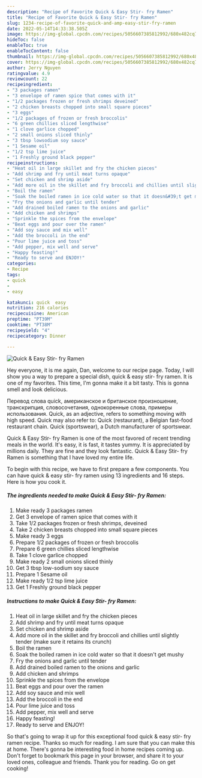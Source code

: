 ```yaml
---
description: "Recipe of Favorite Quick & Easy Stir- fry Ramen"
title: "Recipe of Favorite Quick & Easy Stir- fry Ramen"
slug: 1234-recipe-of-favorite-quick-and-amp-easy-stir-fry-ramen
date: 2022-05-14T14:33:38.505Z
image: https://img-global.cpcdn.com/recipes/5056607385812992/680x482cq70/quick-easy-stir-fry-ramen-recipe-main-photo.jpg
hideToc: false
enableToc: true
enableTocContent: false
thumbnail: https://img-global.cpcdn.com/recipes/5056607385812992/680x482cq70/quick-easy-stir-fry-ramen-recipe-main-photo.jpg
cover: https://img-global.cpcdn.com/recipes/5056607385812992/680x482cq70/quick-easy-stir-fry-ramen-recipe-main-photo.jpg
author: Jerry Nguyen
ratingvalue: 4.9
reviewcount: 22
recipeingredient:
- "3 packages ramen"
- "3 envelope of ramen spice that comes with it"
- "1/2 packages frozen or fresh shrimps deveined"
- "2 chicken breasts chopped into small square pieces"
- "3 eggs"
- "1/2 packages of frozen or fresh broccolis"
- "6 green chillies sliced lengthwise"
- "1 clove garlice chopped"
- "2 small onions sliced thinly"
- "3 tbsp lowsodium soy sauce"
- "1 Sesame oil"
- "1/2 tsp lime juice"
- "1 Freshly ground black pepper"
recipeinstructions:
- "Heat oil in large skillet and fry the chicken pieces"
- "Add shrimp and fry until meat turns opaque"
- "Set chicken and shrimp aside"
- "Add more oil in the skillet and fry broccoli and chillies until slightly tender (make sure it retains its crunch)"
- "Boil the ramen"
- "Soak the boiled ramen in ice cold water so that it doesn&#39;t get mushy"
- "Fry the onions and garlic until tender"
- "Add drained boiled ramen to the onions and garlic"
- "Add chicken and shrimps"
- "Sprinkle the spices from the envelope"
- "Beat eggs and pour over the ramen"
- "Add soy sauce and mix well"
- "Add the broccoli in the end"
- "Pour lime juice and toss"
- "Add pepper, mix well and serve"
- "Happy feasting!"
- "Ready to serve and ENJOY!"
categories:
- Recipe
tags:
- quick
- 
- easy

katakunci: quick  easy 
nutrition: 216 calories
recipecuisine: American
preptime: "PT39M"
cooktime: "PT38M"
recipeyield: "4"
recipecategory: Dinner

---
```



![Quick & Easy Stir- fry Ramen](https://img-global.cpcdn.com/recipes/5056607385812992/680x482cq70/quick-easy-stir-fry-ramen-recipe-main-photo.jpg)

Hey everyone, it is me again, Dan, welcome to our recipe page. Today, I will show you a way to prepare a special dish, quick & easy stir- fry ramen. It is one of my favorites. This time, I'm gonna make it a bit tasty. This is gonna smell and look delicious.

Перевод слова quick, американское и британское произношение, транскрипция, словосочетания, однокоренные слова, примеры использования. Quick, as an adjective, refers to something moving with high speed. Quick may also refer to: Quick (restaurant), a Belgian fast-food restaurant chain. Quick (sportswear), a Dutch manufacturer of sportswear.

Quick & Easy Stir- fry Ramen is one of the most favored of recent trending meals in the world. It's easy, it is fast, it tastes yummy. It is appreciated by millions daily. They are fine and they look fantastic. Quick & Easy Stir- fry Ramen is something that I have loved my entire life.


To begin with this recipe, we have to first prepare a few components. You can have quick & easy stir- fry ramen using 13 ingredients and 16 steps. Here is how you cook it.

<!--inarticleads1-->

##### The ingredients needed to make Quick & Easy Stir- fry Ramen:

1. Make ready 3 packages ramen
1. Get 3 envelope of ramen spice that comes with it
1. Take 1/2 packages frozen or fresh shrimps, deveined
1. Take 2 chicken breasts chopped into small square pieces
1. Make ready 3 eggs
1. Prepare 1/2 packages of frozen or fresh broccolis
1. Prepare 6 green chillies sliced lengthwise
1. Take 1 clove garlice chopped
1. Make ready 2 small onions sliced thinly
1. Get 3 tbsp low-sodium soy sauce
1. Prepare 1 Sesame oil
1. Make ready 1/2 tsp lime juice
1. Get 1 Freshly ground black pepper




<!--inarticleads2-->

##### Instructions to make Quick & Easy Stir- fry Ramen:

1. Heat oil in large skillet and fry the chicken pieces
1. Add shrimp and fry until meat turns opaque
1. Set chicken and shrimp aside
1. Add more oil in the skillet and fry broccoli and chillies until slightly tender (make sure it retains its crunch)
1. Boil the ramen
1. Soak the boiled ramen in ice cold water so that it doesn&#39;t get mushy
1. Fry the onions and garlic until tender
1. Add drained boiled ramen to the onions and garlic
1. Add chicken and shrimps
1. Sprinkle the spices from the envelope
1. Beat eggs and pour over the ramen
1. Add soy sauce and mix well
1. Add the broccoli in the end
1. Pour lime juice and toss
1. Add pepper, mix well and serve
1. Happy feasting!
1. Ready to serve and ENJOY!



So that's going to wrap it up for this exceptional food quick & easy stir- fry ramen recipe. Thanks so much for reading. I am sure that you can make this at home. There's gonna be interesting food in home recipes coming up. Don't forget to bookmark this page in your browser, and share it to your loved ones, colleague and friends. Thank you for reading. Go on get cooking!
